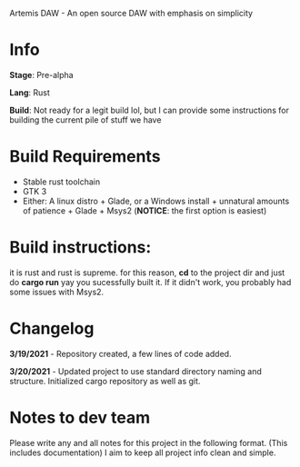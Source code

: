 Artemis DAW - An open source DAW with emphasis on simplicity

# Info
**Stage**: Pre-alpha

**Lang**: Rust

**Build**: Not ready for a legit build lol, but I can provide some instructions for building the current pile of stuff we have

# Build Requirements
- Stable rust toolchain
- GTK 3
- Either: A linux distro + Glade, or a Windows install + unnatural amounts of patience + Glade + Msys2
(**NOTICE**: the first option is easiest)

# Build instructions:
it is rust and rust is supreme.
for this reason, **cd** to the project dir and just do **cargo run**
yay you sucessfully built it. If it didn't work, you probably had some issues with Msys2.
  
# Changelog

**3/19/2021** - Repository created, a few lines of code added.

**3/20/2021** - Updated project to use standard directory naming and structure. Initialized cargo repository as well as git.

# Notes to dev team
Please write any and all notes for this project in the following format. (This includes documentation) I aim to keep all project info clean and simple.

